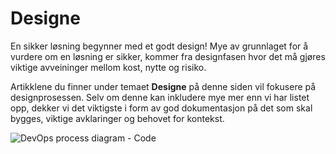 # Designe

<div className="row category-into">
    <div className="column">
        <p>
            En sikker løsning begynner med et godt design! Mye av grunnlaget for å vurdere om en løsning er sikker, kommer fra designfasen hvor det må gjøres viktige avveininger mellom kost, nytte og risiko. 
        </p>
        <p>
            Artikklene du finner under temaet <b>Designe</b> på denne siden vil fokusere på designprosessen. Selv om denne kan inkludere mye mer enn vi har listet opp, dekker vi det viktigste i form av god dokumentasjon på det som skal bygges, viktige avklaringer og behovet for kontekst.  
        </p>
    </div>
    <div className="column">
        <img alt="DevOps process diagram - Code" src="/img/devops_code.svg"/>
    </div>
</div>
